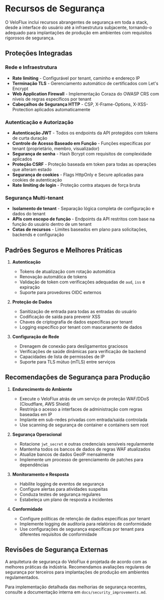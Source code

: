 # Recursos de Segurança

O VeloFlux inclui recursos abrangentes de segurança em toda a stack, desde a interface do usuário até a infraestrutura subjacente, tornando-o adequado para implantações de produção em ambientes com requisitos rigorosos de segurança.

## Proteções Integradas

### Rede e Infraestrutura
- **Rate limiting** - Configurável por tenant, caminho e endereço IP
- **Terminação TLS** - Gerenciamento automático de certificados com Let's Encrypt
- **Web Application Firewall** - Implementação Coraza do OWASP CRS com níveis de regras específicos por tenant
- **Cabeçalhos de Segurança HTTP** - CSP, X-Frame-Options, X-XSS-Protection aplicados automaticamente

### Autenticação e Autorização
- **Autenticação JWT** - Todos os endpoints da API protegidos com tokens de curta duração
- **Controle de Acesso Baseado em Função** - Funções específicas por tenant (proprietário, membro, visualizador)
- **Segurança de senha** - Hash Bcrypt com requisitos de complexidade aplicados
- **Proteção CSRF** - Proteção baseada em token para todas as operações que alteram estado
- **Segurança de cookies** - Flags HttpOnly e Secure aplicadas para cookies de autenticação
- **Rate limiting de login** - Proteção contra ataques de força bruta

### Segurança Multi-tenant
- **Isolamento de tenant** - Separação lógica completa de configuração e dados do tenant
- **APIs com escopo de função** - Endpoints da API restritos com base na função do usuário dentro de um tenant
- **Cotas de recursos** - Limites baseados em plano para solicitações, backends e configuração

## Padrões Seguros e Melhores Práticas

1. **Autenticação**
   - Tokens de atualização com rotação automática
   - Renovação automática de tokens
   - Validação de token com verificações adequadas de `aud`, `iss` e expiração
   - Suporte para provedores OIDC externos

2. **Proteção de Dados**
   - Sanitização de entrada para todas as entradas do usuário
   - Codificação de saída para prevenir XSS
   - Chaves de criptografia de dados específicas por tenant
   - Logging específico por tenant com mascaramento de dados

3. **Configuração de Rede**
   - Drenagem de conexão para desligamentos graciosos
   - Verificações de saúde dinâmicas para verificação de backend
   - Capacidades de lista de permissões de IP
   - Suporte para TLS mútuo (mTLS) entre serviços

## Recomendações de Segurança para Produção

1. **Endurecimento do Ambiente**
   - Execute o VeloFlux atrás de um serviço de proteção WAF/DDoS (Cloudflare, AWS Shield)
   - Restrinja o acesso a interfaces de administração com regras baseadas em IP
   - Implante em sub-redes privadas com entrada/saída controlada
   - Use scanning de segurança de container e containers sem root

2. **Segurança Operacional**
   - Rotacione `jwt_secret` e outras credenciais sensíveis regularmente
   - Mantenha todos os bancos de dados de regras WAF atualizados
   - Atualize bancos de dados GeoIP mensalmente
   - Implemente um processo de gerenciamento de patches para dependências

3. **Monitoramento e Resposta**
   - Habilite logging de eventos de segurança
   - Configure alertas para atividades suspeitas
   - Conduza testes de segurança regulares
   - Estabeleça um plano de resposta a incidentes

4. **Conformidade**
   - Configure políticas de retenção de dados específicas por tenant
   - Implemente logging de auditoria para relatórios de conformidade
   - Use configurações de segurança específicas por tenant para diferentes requisitos de conformidade

## Revisões de Segurança Externas

A arquitetura de segurança do VeloFlux é projetada de acordo com as melhores práticas da indústria. Recomendamos avaliações regulares de segurança por terceiros para implantações de produção em ambientes regulamentados.

Para implementação detalhada das melhorias de segurança recentes, consulte a documentação interna em `docs/security_improvements.md`.
